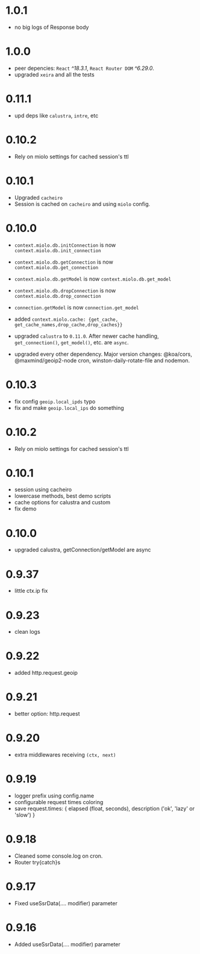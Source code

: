 # 1.0.1

 * no big logs of Response body

# 1.0.0

 * peer depencies: `React` _^18.3.1_, `React Router DOM` _^6.29.0_.
 * upgraded `xeira` and all the tests

# 0.11.1

 * upd deps like `calustra`, `intre`, etc

# 0.10.2

 * Rely on miolo settings for cached session's ttl

# 0.10.1

 * Upgraded `cacheiro`
 * Session is cached on `cacheiro` and using `miolo` config.

# 0.10.0

 * `context.miolo.db.initConnection` is now `context.miolo.db.init_connection`
 * `context.miolo.db.getConnection` is now `context.miolo.db.get_connection`
 * `context.miolo.db.getModel` is now `context.miolo.db.get_model`
 * `context.miolo.db.dropConnection` is now `context.miolo.db.drop_connection`
 * `connection.getModel` is now `connection.get_model`
 * added `context.miolo.cache: {get_cache, get_cache_names,drop_cache,drop_caches}}`

 * upgraded `calustra` to `0.11.0`. After newer cache handling, `get_connection()`, `get_model()`, etc. are `async`.
 * upgraded every other dependency. Major version changes: @koa/cors, @maxmind/geoip2-node cron, winston-daily-rotate-file and nodemon.


# 0.10.3

 * fix config `geoip.local_ipds` typo
 * fix and make `geoip.local_ips` do something

# 0.10.2

 * Rely on miolo settings for cached session's ttl

# 0.10.1

 * session using cacheiro
 * lowercase methods, best demo scripts
 * cache options for calustra and custom
 * fix demo

# 0.10.0

 * upgraded calustra, getConnection/getModel are async

# 0.9.37

 * little ctx.ip fix

# 0.9.23

 * clean logs

# 0.9.22

 * added http.request.geoip

# 0.9.21

 * better option: http.request

# 0.9.20

 * extra middlewares receiving `(ctx, next)`

# 0.9.19

 * logger prefix using config.name
 * configurable request times coloring
 * save request.times: {
    elapsed (float, seconds),
    description ('ok', 'lazy' or 'slow')
  }

# 0.9.18

 * Cleaned some console.log on cron.
 * Router try{catch}s

# 0.9.17

 * Fixed useSsrData(.... modifier) parameter

# 0.9.16

 * Added useSsrData(.... modifier) parameter
